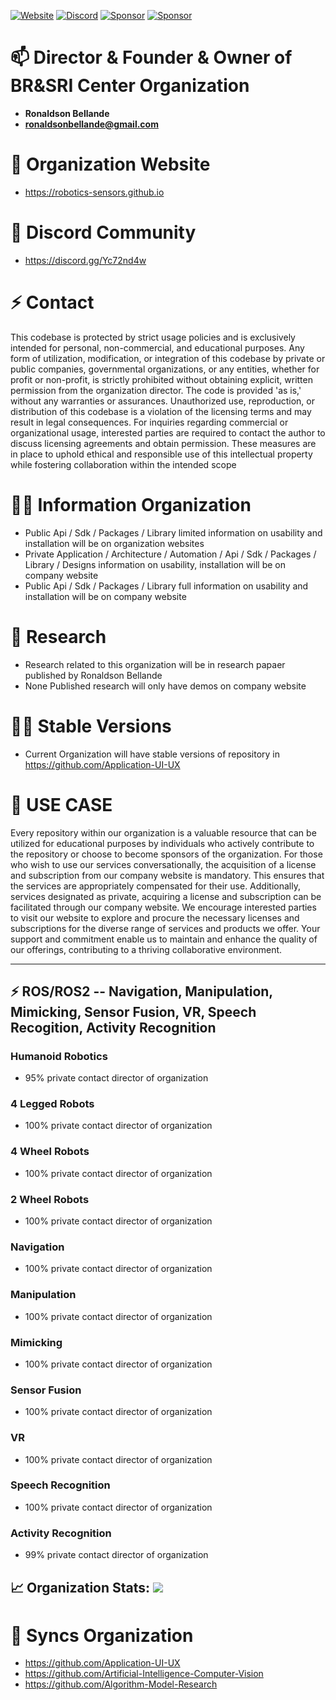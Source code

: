 [![Website](https://img.shields.io/badge/Visit%20our-Website-0099cc?style=for-the-badge)](https://robotics-sensors.github.io)
[![Discord](https://img.shields.io/badge/Join%20our-Discord-7289DA?logo=discord&style=for-the-badge)](https://discord.gg/Yc72nd4w)
[![Sponsor](https://img.shields.io/badge/Sponsor-Robotics%20Sensors%20Research-red?style=for-the-badge&logo=github)](https://github.com/sponsors/Robotics-Sensors)
[![Sponsor](https://img.shields.io/badge/Linkedin-Organization-green?style=for-the-badge)](https://www.linkedin.com/company/bellande-robotics-sensors-research-innovations-center)


# 📫 Director & Founder & Owner of BR&SRI Center Organization
- **Ronaldson Bellande**
- **ronaldsonbellande@gmail.com**

# 🧙 Organization Website
- https://robotics-sensors.github.io

# 🌱 Discord Community
- https://discord.gg/Yc72nd4w

# ⚡ Contact
This codebase is protected by strict usage policies and is exclusively intended for personal, non-commercial, and educational purposes. Any form of utilization, modification, or integration of this codebase by private or public companies, governmental organizations, or any entities, whether for profit or non-profit, is strictly prohibited without obtaining explicit, written permission from the organization director. The code is provided 'as is,' without any warranties or assurances. Unauthorized use, reproduction, or distribution of this codebase is a violation of the licensing terms and may result in legal consequences. For inquiries regarding commercial or organizational usage, interested parties are required to contact the author to discuss licensing agreements and obtain permission. These measures are in place to uphold ethical and responsible use of this intellectual property while fostering collaboration within the intended scope

# 🙋‍♀️ Information Organization
- Public Api / Sdk / Packages / Library limited information on usability and installation will be on organization websites
- Private Application / Architecture / Automation / Api / Sdk / Packages / Library / Designs information on usability, installation will be on company website
- Public Api / Sdk / Packages / Library full information on usability and installation will be on company website

# 🌈 Research
- Research related to this organization will be in research papaer published by Ronaldson Bellande
- None Published research will only have demos on company website

# 👩‍💻 Stable Versions
- Current Organization will have stable versions of repository in https://github.com/Application-UI-UX



# 💼 USE CASE
Every repository within our organization is a valuable resource that can be utilized for educational purposes by individuals who actively contribute to the repository or choose to become sponsors of the organization. For those who wish to use our services conversationally, the acquisition of a license and subscription from our company website is mandatory. This ensures that the services are appropriately compensated for their use. Additionally, services designated as private, acquiring a license and subscription can be facilitated through our company website. We encourage interested parties to visit our website to explore and procure the necessary licenses and subscriptions for the diverse range of services and products we offer. Your support and commitment enable us to maintain and enhance the quality of our offerings, contributing to a thriving collaborative environment.

--------------------------------------------------------------------------------------------------------


## ⚡ ROS/ROS2 -- Navigation, Manipulation, Mimicking, Sensor Fusion, VR, Speech Recogition, Activity Recognition

### Humanoid Robotics
- 95% private contact director of organization

### 4 Legged Robots
- 100% private contact director of organization

### 4 Wheel Robots
- 100% private contact director of organization

### 2 Wheel Robots
- 100% private contact director of organization

### Navigation
- 100% private contact director of organization

### Manipulation
- 100% private contact director of organization

### Mimicking
- 100% private contact director of organization

### Sensor Fusion
- 100% private contact director of organization

### VR
- 100% private contact director of organization

### Speech Recognition
- 100% private contact director of organization

### Activity Recognition
- 99% private contact director of organization


## 📈 Organization Stats: <a href="https://github.com/Robotics-Sensors"> <img src="https://komarev.com/ghpvc/?username=Robotics-Sensors&label=Profile+Views&color=2e8b57&style=flat" /></a>


# 🍿 Syncs Organization 

- https://github.com/Application-UI-UX
- https://github.com/Artificial-Intelligence-Computer-Vision
- https://github.com/Algorithm-Model-Research
